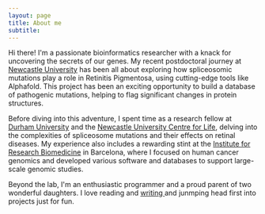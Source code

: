 ```yaml
---
layout: page
title: About me
subtitle:
---
```

Hi there! I'm a passionate bioinformatics researcher with a knack for uncovering the secrets of our genes. My recent postdoctoral journey at [Newcastle University](http://www.retinalstemcellresearch.co.uk/) has been all about exploring how spliceosomic mutations play a role in Retinitis Pigmentosa, using cutting-edge tools like Alphafold. This project has been an exciting opportunity to build a database of pathogenic mutations, helping to flag significant changes in protein structures.

Before diving into this adventure, I spent time as a research fellow at [Durham University](https://www.durham.ac.uk/departments/academic/biosciences/) and the [Newcastle University Centre for Life](https://www.life.org.uk/who-we-are/), delving into the complexities of spliceosome mutations and their effects on retinal diseases. My experience also includes a rewarding stint at the [Institute for Research Biomedicine](https://www.irbbarcelona.org/en) in Barcelona, where I focused on human cancer genomics and developed various software and databases to support large-scale genomic studies.

Beyond the lab, I'm an enthusiastic programmer and a proud parent of two wonderful daughters. I love reading and [writing ](https://www.amazon.com/Haustoria-Biological-Hard-Science-Fiction/dp/198328954X)and junmping head first into projects just for fun.
